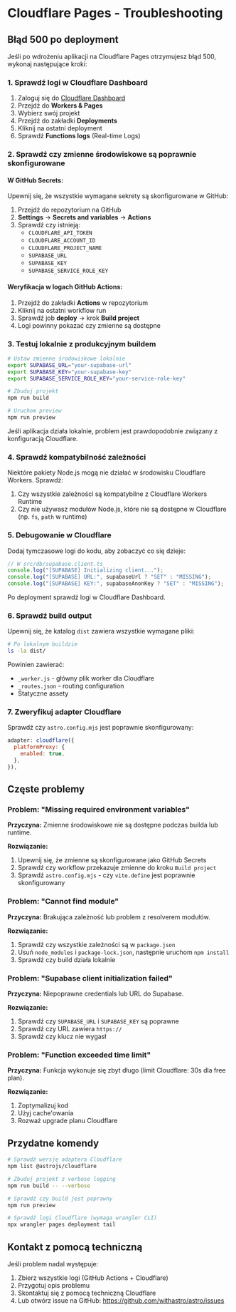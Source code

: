 # Cloudflare Pages - Troubleshooting

## Błąd 500 po deployment

Jeśli po wdrożeniu aplikacji na Cloudflare Pages otrzymujesz błąd 500, wykonaj następujące kroki:

### 1. Sprawdź logi w Cloudflare Dashboard

1. Zaloguj się do [Cloudflare Dashboard](https://dash.cloudflare.com/)
2. Przejdź do **Workers & Pages**
3. Wybierz swój projekt
4. Przejdź do zakładki **Deployments**
5. Kliknij na ostatni deployment
6. Sprawdź **Functions logs** (Real-time Logs)

### 2. Sprawdź czy zmienne środowiskowe są poprawnie skonfigurowane

#### W GitHub Secrets:

Upewnij się, że wszystkie wymagane sekrety są skonfigurowane w GitHub:

1. Przejdź do repozytorium na GitHub
2. **Settings** → **Secrets and variables** → **Actions**
3. Sprawdź czy istnieją:
   - `CLOUDFLARE_API_TOKEN`
   - `CLOUDFLARE_ACCOUNT_ID`
   - `CLOUDFLARE_PROJECT_NAME`
   - `SUPABASE_URL`
   - `SUPABASE_KEY`
   - `SUPABASE_SERVICE_ROLE_KEY`

#### Weryfikacja w logach GitHub Actions:

1. Przejdź do zakładki **Actions** w repozytorium
2. Kliknij na ostatni workflow run
3. Sprawdź job **deploy** → krok **Build project**
4. Logi powinny pokazać czy zmienne są dostępne

### 3. Testuj lokalnie z produkcyjnym buildem

```bash
# Ustaw zmienne środowiskowe lokalnie
export SUPABASE_URL="your-supabase-url"
export SUPABASE_KEY="your-supabase-key"
export SUPABASE_SERVICE_ROLE_KEY="your-service-role-key"

# Zbuduj projekt
npm run build

# Uruchom preview
npm run preview
```

Jeśli aplikacja działa lokalnie, problem jest prawdopodobnie związany z konfiguracją Cloudflare.

### 4. Sprawdź kompatybilność zależności

Niektóre pakiety Node.js mogą nie działać w środowisku Cloudflare Workers. Sprawdź:

1. Czy wszystkie zależności są kompatybilne z Cloudflare Workers Runtime
2. Czy nie używasz modułów Node.js, które nie są dostępne w Cloudflare (np. `fs`, `path` w runtime)

### 5. Debugowanie w Cloudflare

Dodaj tymczasowe logi do kodu, aby zobaczyć co się dzieje:

```typescript
// W src/db/supabase.client.ts
console.log("[SUPABASE] Initializing client...");
console.log("[SUPABASE] URL:", supabaseUrl ? "SET" : "MISSING");
console.log("[SUPABASE] KEY:", supabaseAnonKey ? "SET" : "MISSING");
```

Po deployment sprawdź logi w Cloudflare Dashboard.

### 6. Sprawdź build output

Upewnij się, że katalog `dist` zawiera wszystkie wymagane pliki:

```bash
# Po lokalnym buildzie
ls -la dist/
```

Powinien zawierać:

- `_worker.js` - główny plik worker dla Cloudflare
- `_routes.json` - routing configuration
- Statyczne assety

### 7. Zweryfikuj adapter Cloudflare

Sprawdź czy `astro.config.mjs` jest poprawnie skonfigurowany:

```javascript
adapter: cloudflare({
  platformProxy: {
    enabled: true,
  },
}),
```

## Częste problemy

### Problem: "Missing required environment variables"

**Przyczyna:** Zmienne środowiskowe nie są dostępne podczas builda lub runtime.

**Rozwiązanie:**

1. Upewnij się, że zmienne są skonfigurowane jako GitHub Secrets
2. Sprawdź czy workflow przekazuje zmienne do kroku `Build project`
3. Sprawdź `astro.config.mjs` - czy `vite.define` jest poprawnie skonfigurowany

### Problem: "Cannot find module"

**Przyczyna:** Brakująca zależność lub problem z resolverem modułów.

**Rozwiązanie:**

1. Sprawdź czy wszystkie zależności są w `package.json`
2. Usuń `node_modules` i `package-lock.json`, następnie uruchom `npm install`
3. Sprawdź czy build działa lokalnie

### Problem: "Supabase client initialization failed"

**Przyczyna:** Niepoprawne credentials lub URL do Supabase.

**Rozwiązanie:**

1. Sprawdź czy `SUPABASE_URL` i `SUPABASE_KEY` są poprawne
2. Sprawdź czy URL zawiera `https://`
3. Sprawdź czy klucz nie wygasł

### Problem: "Function exceeded time limit"

**Przyczyna:** Funkcja wykonuje się zbyt długo (limit Cloudflare: 30s dla free plan).

**Rozwiązanie:**

1. Zoptymalizuj kod
2. Użyj cache'owania
3. Rozważ upgrade planu Cloudflare

## Przydatne komendy

```bash
# Sprawdź wersję adaptera Cloudflare
npm list @astrojs/cloudflare

# Zbuduj projekt z verbose logging
npm run build -- --verbose

# Sprawdź czy build jest poprawny
npm run preview

# Sprawdź logi Cloudflare (wymaga wrangler CLI)
npx wrangler pages deployment tail
```

## Kontakt z pomocą techniczną

Jeśli problem nadal występuje:

1. Zbierz wszystkie logi (GitHub Actions + Cloudflare)
2. Przygotuj opis problemu
3. Skontaktuj się z pomocą techniczną Cloudflare
4. Lub otwórz issue na GitHub: https://github.com/withastro/astro/issues
